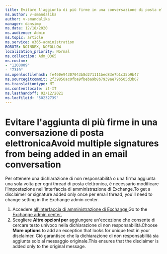 ```yaml
---
title: Evitare l'aggiunta di più firme in una conversazione di posta elettronica
ms.author: v-smandalika
author: v-smandalika
manager: dansimp
ms.date: 12/18/2020
ms.audience: Admin
ms.topic: article
ms.service: o365-administration
ROBOTS: NOINDEX, NOFOLLOW
localization_priority: Normal
ms.collection: Adm_O365
ms.custom:
- "1200009"
- "7310"
ms.openlocfilehash: fe460e94307043b8d271111bed83e7b1c35b9b47
ms.sourcegitcommit: 2f39850ac0fba9fbeba9b8b7939ae79b505d3b67
ms.translationtype: MT
ms.contentlocale: it-IT
ms.lasthandoff: 02/12/2021
ms.locfileid: "50232739"
---
```

# <a name="avoid-multiple-signatures-from-being-added-in-an-email-conversation"></a><span data-ttu-id="5b335-102">Evitare l'aggiunta di più firme in una conversazione di posta elettronica</span><span class="sxs-lookup"><span data-stu-id="5b335-102">Avoid multiple signatures from being added in an email conversation</span></span>

<span data-ttu-id="5b335-103">Per ottenere una dichiarazione di non responsabilità o una firma aggiunta una sola volta per ogni thread di posta elettronica, è necessario modificare l'impostazione nell'interfaccia di amministrazione di Exchange.</span><span class="sxs-lookup"><span data-stu-id="5b335-103">To get a disclaimer or signature added only once per email thread, you'll need to change setting in the Exchange admin center.</span></span>

1. <span data-ttu-id="5b335-104">Accedere [all'interfaccia di amministrazione di Exchange.](https://go.microsoft.com/fwlink/p/?linkid=2059104)</span><span class="sxs-lookup"><span data-stu-id="5b335-104">Go to the [Exchange admin center.](https://go.microsoft.com/fwlink/p/?linkid=2059104)</span></span>
2. <span data-ttu-id="5b335-105">Scegliere **Altre opzioni per** aggiungere un'eccezione che consente di cercare testo univoco nella dichiarazione di non responsabilità.</span><span class="sxs-lookup"><span data-stu-id="5b335-105">Choose **More options** to add an exception that looks for unique text in your disclaimer.</span></span> <span data-ttu-id="5b335-106">Ciò garantisce che la dichiarazione di non responsabilità sia aggiunta solo al messaggio originale.</span><span class="sxs-lookup"><span data-stu-id="5b335-106">This ensures that the disclaimer is added only to the original message.</span></span>

